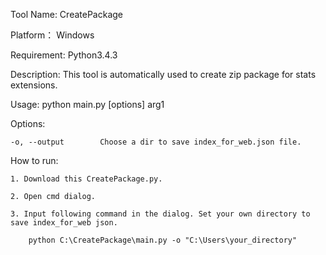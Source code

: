 Tool Name:  CreatePackage

Platform：      Windows

Requirement:    Python3.4.3

Description:    This tool is automatically used to create zip package for stats extensions.

Usage:      python main.py [options] arg1

Options:

    -o, --output        Choose a dir to save index_for_web.json file.

How to run: 

    1. Download this CreatePackage.py.

    2. Open cmd dialog.

    3. Input following command in the dialog. Set your own directory to save index_for_web json.

        python C:\CreatePackage\main.py -o "C:\Users\your_directory"       
